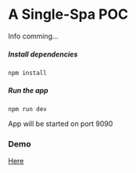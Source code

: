 # A Single-Spa POC
Info comming...

##### Install dependencies
```npm install```

##### Run the app
```npm run dev ```

App will be started on port 9090

### Demo
[Here](https://microfrontends-single-spa.netlify.app/)
